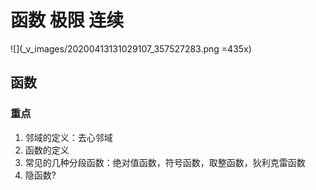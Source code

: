 # 函数 极限 连续
![](_v_images/20200413131029107_357527283.png =435x)
## 函数
### 重点
1. 邻域的定义：去心邻域
2. 函数的定义
3. 常见的几种分段函数：绝对值函数，符号函数，取整函数，狄利克雷函数
4. 隐函数?
